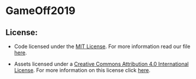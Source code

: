 # GameOff2019



## License:

- Code licensed under the [MIT License](https://opensource.org/licenses/MIT). For more information read our file [here](LICENSE).

- Assets licensed under a [Creative Commons Attribution 4.0 International License](https://creativecommons.org/licenses/by/4.0/). For more information on this license click [here](https://creativecommons.org/licenses/by/4.0/legalcode).


